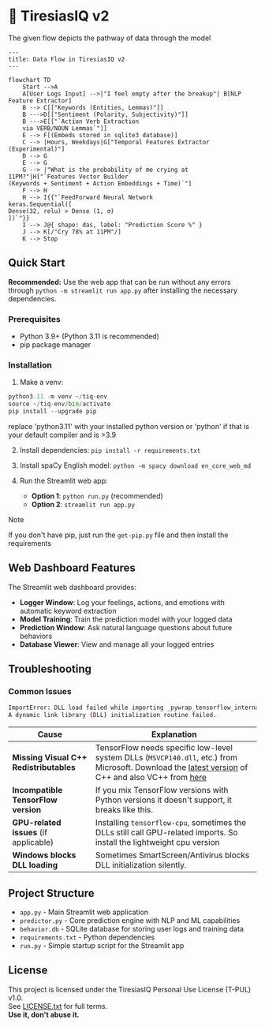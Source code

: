 # 🔱 TiresiasIQ v2

The given flow depicts the pathway of data through the model
```mermaid
---
title: Data Flow in TiresiasIQ v2
---

flowchart TD
    Start -->A
    A[User Logs Input] -->|"I feel empty after the breakup"| B[NLP Feature Extractor]
    B --> C[["Keywords (Entities, Lemmas)"]]
    B --->D[["Sentiment (Polarity, Subjectivity)"]]
    B --->E[["`Action Verb Extraction 
    via VERB/NOUN Lemmas`"]]
    E --> F[(Embeds stored in sqlite3 database)]
    C --> |Hours, Weekdays|G["Temporal Features Extractor (Experimental)"]
    D --> G
    E --> G
    G --> |"What is the probability of me crying at 11PM?"|H["`Features Vector Builder
(Keywords + Sentiment + Action Embeddings + Time)`"]
    F --> H
    H --> I{{"`FeedForward Neural Network
keras.Sequential([
Dense(32, relu) > Dense (1, σ)
])`"}}
    I --> J@{ shape: das, label: "Prediction Score %" }
    J --> K[/"Cry 78% at 11PM"/]
    K --> Stop
```

## Quick Start

**Recommended:** Use the web app that can be run without any errors through `python -m streamlit run app.py` after installing the necessary dependencies.

### Prerequisites
- Python 3.9+ (Python 3.11 is recommended)
- pip package manager

### Installation
1. Make a venv:
```python
python3.11 -m venv ~/tiq-env
source ~/tiq-env/bin/activate
pip install --upgrade pip
```
replace 'python3.11' with your installed python version or 'python' if that is your default compiler and is >3.9

2. Install dependencies: `pip install -r requirements.txt`

3. Install spaCy English model: `python -m spacy download en_core_web_md`

4. Run the Streamlit web app: 
   - **Option 1**: `python run.py` (recommended)
   - **Option 2**: `streamlit run app.py`

> [!NOTE]
> If you don't have pip, just run the `get-pip.py` file and then install the requirements

## Web Dashboard Features

The Streamlit web dashboard provides:
- **Logger Window**: Log your feelings, actions, and emotions with automatic keyword extraction
- **Model Training**: Train the prediction model with your logged data
- **Prediction Window**: Ask natural language questions about future behaviors
- **Database Viewer**: View and manage all your logged entries

## Troubleshooting

### Common Issues

```bash
ImportError: DLL load failed while importing _pywrap_tensorflow_internal:
A dynamic link library (DLL) initialization routine failed.
```

| Cause                                      | Explanation                                                                                     |
|-------------------------------------------|-------------------------------------------------------------------------------------------------|
| **Missing Visual C++ Redistributables** | TensorFlow needs specific low-level system DLLs (`MSVCP140.dll`, etc.) from Microsoft. Download the [latest version](https://learn.microsoft.com/en-us/cpp/windows/latest-supported-vc-redist) of C++ and also VC++ from [here](https://aka.ms/vs/17/release/vc_redist.x64.exe)       |
| **Incompatible TensorFlow version**     | If you mix TensorFlow versions with Python versions it doesn't support, it breaks like this.    |
| **GPU-related issues** (if applicable)  | Installing `tensorflow-cpu`, sometimes the DLLs still call GPU-related imports. So install the lightweight cpu version  |
| **Windows blocks DLL loading**          | Sometimes SmartScreen/Antivirus blocks DLL initialization silently.                             |

## Project Structure

- `app.py` - Main Streamlit web application
- `predictor.py` - Core prediction engine with NLP and ML capabilities
- `behavior.db` - SQLite database for storing user logs and training data
- `requirements.txt` - Python dependencies
- `run.py` - Simple startup script for the Streamlit app

## License

This project is licensed under the TiresiasIQ Personal Use License (T-PUL) v1.0.  
See [LICENSE.txt](https://github.com/axelvyrn/TiresiasIQ?tab=License-1-ov-file) for full terms.  
**Use it, don't abuse it.**
